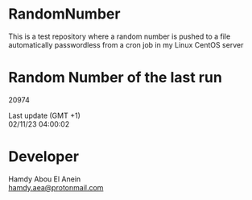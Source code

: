 # RandomNumber    
This is a test repository where a random number is pushed to a file automatically passwordless from a cron job in my Linux CentOS server    
# Random Number of the last run   
20974
      
Last update (GMT +1)    
02/11/23 04:00:02
# Developer    
Hamdy Abou El Anein   
hamdy.aea@protonmail.com
